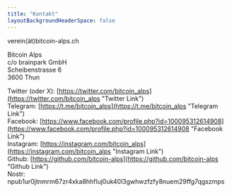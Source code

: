 ```yaml
---
title: "Kontakt"
layoutBackgroundHeaderSpace: false
---
```


verein(ät)bitcoin-alps.ch

Bitcoin Alps\
c/o brainpark GmbH\
Scheibenstrasse 6\
3600 Thun

Twitter (oder X): [https://twitter.com/bitcoin_alps](https://twitter.com/bitcoin_alps "Twitter Link")\
Telegram: [https://t.me/bitcoin_alps](https://t.me/bitcoin_alps "Telegram Link")\
Facebook: [https://www.facebook.com/profile.php?id=100095312614908](https://www.facebook.com/profile.php?id=100095312614908 "Facebook Link")\
Instagram: [https://instagram.com/bitcoin_alps](https://instagram.com/bitcoin_alps "Instagram Link")\
Github: [https://github.com/bitcoin-alps](https://github.com/bitcoin-alps "Github Link")\
Nostr: npub1ur0jtnmrm67zr4xka8hhfluj0uk40l3gwhwzfzfy8nuem29ffg7qgszmps
